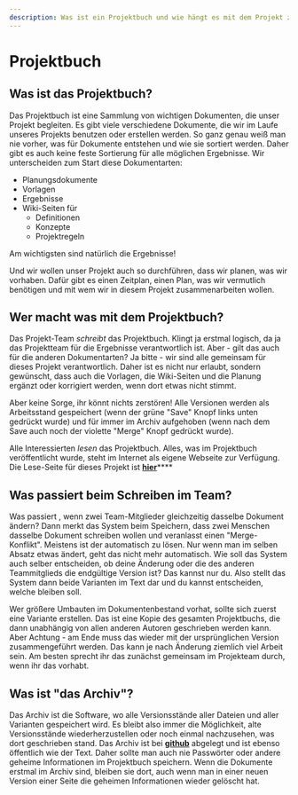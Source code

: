 ```yaml
---
description: Was ist ein Projektbuch und wie hängt es mit dem Projekt zusammen?
---
```


# Projektbuch

## Was ist das Projektbuch?

Das Projektbuch ist eine Sammlung von wichtigen Dokumenten, die unser Projekt begleiten. Es gibt viele verschiedene Dokumente, die wir im Laufe unseres Projekts benutzen oder erstellen werden. So ganz genau weiß man nie vorher, was für Dokumente entstehen und wie sie sortiert werden. Daher gibt es auch keine feste Sortierung für alle möglichen Ergebnisse. Wir unterscheiden zum Start diese Dokumentarten:

* Planungsdokumente
* Vorlagen
* Ergebnisse
* Wiki-Seiten für
  * Definitionen
  * Konzepte
  * Projektregeln

Am wichtigsten sind natürlich die Ergebnisse! 

Und wir wollen unser Projekt auch so durchführen, dass wir planen, was wir vorhaben. Dafür gibt es einen Zeitplan, einen Plan, was wir vermutlich benötigen und mit wem wir in diesem Projekt zusammenarbeiten wollen.

## Wer macht was mit dem Projektbuch?

Das Projekt-Team _schreibt_ das Projektbuch. Klingt ja erstmal logisch, da ja das Projektteam für die Ergebnisse verantwortlich ist. Aber - gilt das auch für die anderen Dokumentarten? Ja bitte - wir sind alle gemeinsam für dieses Projekt verantwortlich. Daher ist es nicht nur erlaubt, sondern gewünscht, dass auch die Vorlagen, die Wiki-Seiten und die Planung ergänzt oder korrigiert werden, wenn dort etwas nicht stimmt.

Aber keine Sorge, ihr könnt nichts zerstören! Alle Versionen werden als Arbeitsstand gespeichert \(wenn der grüne "Save" Knopf links unten gedrückt wurde\) und für immer im Archiv aufgehoben \(wenn nach dem Save auch noch der violette "Merge" Knopf gedrückt wurde\).

Alle Interessierten _lesen_ das Projektbuch. Alles, was im Projektbuch veröffentlicht wurde, steht im Internet als eigene Webseite zur Verfügung. Die Lese-Seite für dieses Projekt ist [**hier**](https://projekte.raum-fuer-natuerliches-lernen.de/basecamp)\*\*\*\*

## Was passiert beim Schreiben im Team?

Was passiert , wenn zwei Team-Mitglieder gleichzeitig dasselbe Dokument ändern? Dann merkt das System beim Speichern, dass zwei Menschen dasselbe Dokument schreiben wollen und veranlasst einen "Merge-Konflikt".  Meistens ist der automatisch zu lösen. Nur wenn man im selben Absatz etwas ändert, geht das nicht mehr automatisch. Wie soll das System auch selber entscheiden, ob deine Änderung oder die des anderen Teammitglieds die endgültige Version ist? Das kannst nur du. Also stellt das System dann beide Varianten im Text dar und du kannst entscheiden, welche bleiben soll.

Wer größere Umbauten im Dokumentenbestand vorhat, sollte sich zuerst eine Variante erstellen. Das ist eine Kopie des gesamten Projektbuchs, die dann unabhängig von allen anderen Autoren geschrieben werden kann. Aber Achtung - am Ende muss das wieder mit der ursprünglichen Version zusammengeführt werden. Das kann je nach Änderung ziemlich viel Arbeit sein. Am besten sprecht ihr das zunächst gemeinsam im Projekteam durch, wenn ihr das vorhabt.

## Was ist "das Archiv"?

Das Archiv ist die Software, wo alle Versionsstände aller Dateien und aller Varianten gespeichert wird. Es bleibt also immer die Möglichkeit, alte Versionsstände wiederherzustellen oder noch einmal nachzusehen, was dort geschrieben stand. Das Archiv ist bei [**github**](https://github.com/selfscrum/pbl_intro) abgelegt und ist ebenso öffentlich wie der Text. Daher sollte man auch nie Passwörter oder andere geheime Informationen im Projektbuch speichern. Wenn die Dokumente erstmal im Archiv sind, bleiben sie dort, auch wenn man in einer neuen Version einer Seite die geheimen Informationen wieder gelöscht hat.

 

